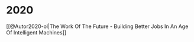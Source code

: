 # 2020
[[@Autor2020-ol|The Work Of The Future - Building Better Jobs In An Age Of Intelligent Machines]]

